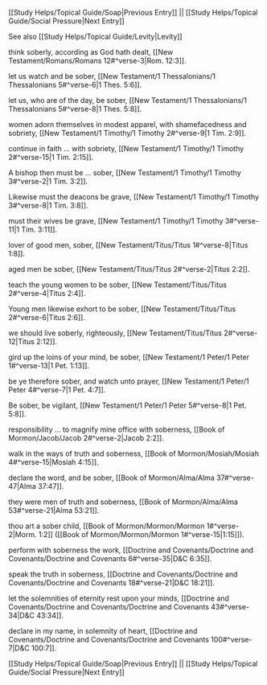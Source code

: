 [[Study Helps/Topical Guide/Soap|Previous Entry]]  ||  [[Study Helps/Topical Guide/Social Pressure|Next Entry]]

 See also [[Study Helps/Topical Guide/Levity|Levity]]

 think soberly, according as God hath dealt, [[New Testament/Romans/Romans 12#^verse-3|Rom. 12:3]].

 let us watch and be sober, [[New Testament/1 Thessalonians/1 Thessalonians 5#^verse-6|1 Thes. 5:6]].

 let us, who are of the day, be sober, [[New Testament/1 Thessalonians/1 Thessalonians 5#^verse-8|1 Thes. 5:8]].

 women adorn themselves in modest apparel, with shamefacedness and sobriety, [[New Testament/1 Timothy/1 Timothy 2#^verse-9|1 Tim. 2:9]].

 continue in faith ... with sobriety, [[New Testament/1 Timothy/1 Timothy 2#^verse-15|1 Tim. 2:15]].

 A bishop then must be ... sober, [[New Testament/1 Timothy/1 Timothy 3#^verse-2|1 Tim. 3:2]].

 Likewise must the deacons be grave, [[New Testament/1 Timothy/1 Timothy 3#^verse-8|1 Tim. 3:8]].

 must their wives be grave, [[New Testament/1 Timothy/1 Timothy 3#^verse-11|1 Tim. 3:11]].

 lover of good men, sober, [[New Testament/Titus/Titus 1#^verse-8|Titus 1:8]].

 aged men be sober, [[New Testament/Titus/Titus 2#^verse-2|Titus 2:2]].

 teach the young women to be sober, [[New Testament/Titus/Titus 2#^verse-4|Titus 2:4]].

 Young men likewise exhort to be sober, [[New Testament/Titus/Titus 2#^verse-6|Titus 2:6]].

 we should live soberly, righteously, [[New Testament/Titus/Titus 2#^verse-12|Titus 2:12]].

 gird up the loins of your mind, be sober, [[New Testament/1 Peter/1 Peter 1#^verse-13|1 Pet. 1:13]].

 be ye therefore sober, and watch unto prayer, [[New Testament/1 Peter/1 Peter 4#^verse-7|1 Pet. 4:7]].

 Be sober, be vigilant, [[New Testament/1 Peter/1 Peter 5#^verse-8|1 Pet. 5:8]].

 responsibility ... to magnify mine office with soberness, [[Book of Mormon/Jacob/Jacob 2#^verse-2|Jacob 2:2]].

 walk in the ways of truth and soberness, [[Book of Mormon/Mosiah/Mosiah 4#^verse-15|Mosiah 4:15]].

 declare the word, and be sober, [[Book of Mormon/Alma/Alma 37#^verse-47|Alma 37:47]].

 they were men of truth and soberness, [[Book of Mormon/Alma/Alma 53#^verse-21|Alma 53:21]].

 thou art a sober child, [[Book of Mormon/Mormon/Mormon 1#^verse-2|Morm. 1:2]] ([[Book of Mormon/Mormon/Mormon 1#^verse-15|1:15]]).

 perform with soberness the work, [[Doctrine and Covenants/Doctrine and Covenants/Doctrine and Covenants 6#^verse-35|D&C 6:35]].

 speak the truth in soberness, [[Doctrine and Covenants/Doctrine and Covenants/Doctrine and Covenants 18#^verse-21|D&C 18:21]].

 let the solemnities of eternity rest upon your minds, [[Doctrine and Covenants/Doctrine and Covenants/Doctrine and Covenants 43#^verse-34|D&C 43:34]].

 declare in my name, in solemnity of heart, [[Doctrine and Covenants/Doctrine and Covenants/Doctrine and Covenants 100#^verse-7|D&C 100:7]].

[[Study Helps/Topical Guide/Soap|Previous Entry]]  ||  [[Study Helps/Topical Guide/Social Pressure|Next Entry]]